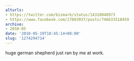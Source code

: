 ```yaml
---
alturls:
- https://twitter.com/bismark/status/14310040973
- https://www.facebook.com/17803937/posts/746633518459
archive:
- 2010-05
date: '2010-05-19T18:45:14+00:00'
slug: '1274294714'
---
```


huge german shepherd just ran by me at work.

